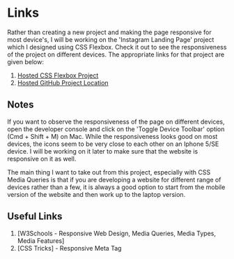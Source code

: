 # Links

Rather than creating a new project and making the page responsive for most device's, I will be working on the 'Instagram Landing Page' project which I designed using CSS Flexbox. Check it out to see the responsiveness of the project on different devices. The appropriate links for that project are given below:

1. [Hosted CSS Flexbox Project](https://akshay199456.github.io/100DaysOfCode-CSSFlexboxProject/)
2. [Hosted GitHub Project Location](https://github.com/Akshay199456/100DaysOfCode-CSSFlexboxProject)

## Notes

If you want to observe the responsiveness of the page on different devices, open the developer console and click on the 'Toggle Device Toolbar' option (Cmd + Shift + M) on Mac. While the responsiveness looks good on most devices, the icons seem to be very close to each other on an Iphone 5/SE device. I will be working on it later to make sure that the website is responsive on it as well. 

The main thing I want to take out from this project, especially with CSS Media Queries is that if you are developing a website for different range of devices rather than a few, it is always a good option to start from the mobile version of the website and then work up to the laptop version. 

## Useful Links

1. [W3Schools - Responsive Web Design, Media Queries, Media Types, Media Features]
2. [CSS Tricks] - Responsive Meta Tag